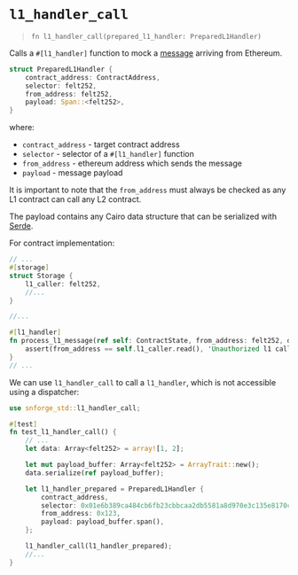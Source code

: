 # `l1_handler_call`

> `fn l1_handler_call(prepared_l1_handler: PreparedL1Handler)`

Calls a `#[l1_handler]` function to mock a
[message](https://docs.starknet.io/documentation/architecture_and_concepts/L1-L2_Communication/messaging-mechanism/)
arriving from Ethereum.

```rust
struct PreparedL1Handler {
    contract_address: ContractAddress,
    selector: felt252,
    from_address: felt252,
    payload: Span::<felt252>,
}
```

where:

- `contract_address` - target contract address
- `selector` - selector of a `#[l1_handler]` function
- `from_address` - ethereum address which sends the message
- `payload` - message payload

It is important to note that the `from_address` must always be
checked as any L1 contract can call any L2 contract.

The payload contains any Cairo data structure that can be serialized with
[Serde](https://book.cairo-lang.org/appendix-03-derivable-traits.html?highlight=serde#serializing-with-serde).

For contract implementation:

```rust
// ...
#[storage]
struct Storage {
    l1_caller: felt252,
    //...
}

//...

#[l1_handler]
fn process_l1_message(ref self: ContractState, from_address: felt252, data: Span<felt252>) {
    assert(from_address == self.l1_caller.read(), 'Unauthorized l1 caller');
}
// ...
```

We can use `l1_handler_call` to call a `l1_handler`, which is not accessible using a dispatcher:

```rust
use snforge_std::l1_handler_call;

#[test]
fn test_l1_handler_call() {
    // ...
    let data: Array<felt252> = array![1, 2];

    let mut payload_buffer: Array<felt252> = ArrayTrait::new();
    data.serialize(ref payload_buffer);

    let l1_handler_prepared = PreparedL1Handler {
        contract_address,
        selector: 0x01e6b389ca484cb6fb23cbbcaa2db5581a8d970e3c135e8170c2ea5fdc2d3d8e,
        from_address: 0x123,
        payload: payload_buffer.span(),
    };

    l1_handler_call(l1_handler_prepared);
    //...
}
```
